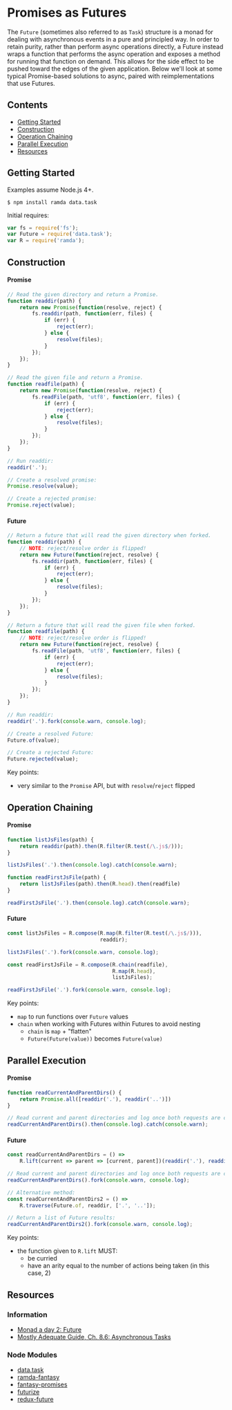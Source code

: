 # Promises as Futures

The `Future` (sometimes also referred to as `Task`) structure is a monad for
dealing with asynchronous events in a pure and principled way. In order to
retain purity, rather than perform async operations directly, a Future instead
wraps a function that performs the async operation and exposes a method for
running that function on demand. This allows for the side effect to be pushed
toward the edges of the given application. Below we'll look at some typical
Promise-based solutions to async, paired with reimplementations that use
Futures.

## Contents

 * [Getting Started](#getting-started)
 * [Construction](#construction)
 * [Operation Chaining](#operation-chaining)
 * [Parallel Execution](#parallel-execution)
 * [Resources](#resources)

## Getting Started

Examples assume Node.js 4+.

    $ npm install ramda data.task

Initial requires:

```js
var fs = require('fs');
var Future = require('data.task');
var R = require('ramda');
```

## Construction

#### Promise

```js
// Read the given directory and return a Promise.
function readdir(path) {
    return new Promise(function(resolve, reject) {
        fs.readdir(path, function(err, files) {
            if (err) {
                reject(err);
            } else {
                resolve(files);
            }
        });
    });
}

// Read the given file and return a Promise.
function readfile(path) {
    return new Promise(function(resolve, reject) {
        fs.readFile(path, 'utf8', function(err, files) {
            if (err) {
                reject(err);
            } else {
                resolve(files);
            }
        });
    });
}

// Run readdir:
readdir('.');

// Create a resolved promise:
Promise.resolve(value);

// Create a rejected promise:
Promise.reject(value);
```

#### Future

```js
// Return a future that will read the given directory when forked.
function readdir(path) {
    // NOTE: reject/resolve order is flipped!
    return new Future(function(reject, resolve) {
        fs.readdir(path, function(err, files) {
            if (err) {
                reject(err);
            } else {
                resolve(files);
            }
        });
    });
}

// Return a future that will read the given file when forked.
function readfile(path) {
    // NOTE: reject/resolve order is flipped!
    return new Future(function(reject, resolve) {
        fs.readFile(path, 'utf8', function(err, files) {
            if (err) {
                reject(err);
            } else {
                resolve(files);
            }
        });
    });
}

// Run readdir:
readdir('.').fork(console.warn, console.log);

// Create a resolved Future:
Future.of(value);

// Create a rejected Future:
Future.rejected(value);
```

Key points:

- very similar to the `Promise` API, but with `resolve`/`reject` flipped

## Operation Chaining

#### Promise

```js
function listJsFiles(path) {
    return readdir(path).then(R.filter(R.test(/\.js$/)));
}

listJsFiles('.').then(console.log).catch(console.warn);

function readFirstJsFile(path) {
    return listJsFiles(path).then(R.head).then(readfile)
}

readFirstJsFile('.').then(console.log).catch(console.warn);
```

#### Future

```js
const listJsFiles = R.compose(R.map(R.filter(R.test(/\.js$/))),
                              readdir);

listJsFiles('.').fork(console.warn, console.log);

const readFirstJsFile = R.compose(R.chain(readfile),
                                  R.map(R.head),
                                  listJsFiles);

readFirstJsFile('.').fork(console.warn, console.log);
```

Key points:

- `map` to run functions over `Future` values
- `chain` when working with Futures within Futures to avoid nesting
  - `chain` is `map` + "flatten"
  - `Future(Future(value))` becomes `Future(value)`

## Parallel Execution

#### Promise

```js
function readCurrentAndParentDirs() {
    return Promise.all([readdir('.'), readdir('..')])
}

// Read current and parent directories and log once both requests are complete:
readCurrentAndParentDirs().then(console.log).catch(console.warn);
```

#### Future

```js
const readCurrentAndParentDirs = () =>
    R.lift(current => parent => [current, parent])(readdir('.'), readdir('..'));

// Read current and parent directories and log once both requests are complete:
readCurrentAndParentDirs().fork(console.warn, console.log);

// Alternative method:
const readCurrentAndParentDirs2 = () =>
    R.traverse(Future.of, readdir, ['.', '..']);

// Return a list of Future results:
readCurrentAndParentDirs2().fork(console.warn, console.log);
```

Key points:

- the function given to `R.lift` MUST:
  - be curried
  - have an arity equal to the number of actions being taken (in this case, 2)

## Resources

### Information

- [Monad a day 2: Future](https://vimeo.com/106008027)
- [Mostly Adequate Guide, Ch. 8.6: Asynchronous Tasks](https://drboolean.gitbooks.io/mostly-adequate-guide/content/ch8.html)

### Node Modules

- [data.task](https://www.npmjs.com/package/data.task)
- [ramda-fantasy](https://www.npmjs.com/package/ramda-fantasy)
- [fantasy-promises](https://github.com/fantasyland/fantasy-promises)
- [futurize](https://www.npmjs.com/package/futurize)
- [redux-future](https://github.com/stoeffel/redux-future)
